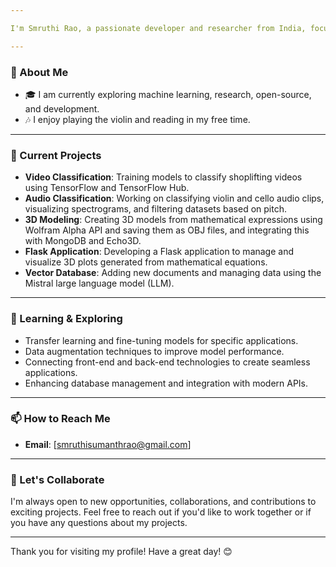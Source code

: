 ```yaml
---

I'm Smruthi Rao, a passionate developer and researcher from India, focused on creating innovative solutions through machine learning, deep learning, and open-source projects. I'm committed to contributing to the tech-ready workforce's diversity, inclusion, and equity.

---
```


### 🚀 About Me

- 🎓 I am currently exploring machine learning, research, open-source, and development.
- 🎶 I enjoy playing the violin and reading in my free time.

---

### 🔭 Current Projects

- **Video Classification**: Training models to classify shoplifting videos using TensorFlow and TensorFlow Hub.
- **Audio Classification**: Working on classifying violin and cello audio clips, visualizing spectrograms, and filtering datasets based on pitch.
- **3D Modeling**: Creating 3D models from mathematical expressions using Wolfram Alpha API and saving them as OBJ files, and integrating this with MongoDB and Echo3D.
- **Flask Application**: Developing a Flask application to manage and visualize 3D plots generated from mathematical equations.
- **Vector Database**: Adding new documents and managing data using the Mistral large language model (LLM).

---

### 🌱 Learning & Exploring

- Transfer learning and fine-tuning models for specific applications.
- Data augmentation techniques to improve model performance.
- Connecting front-end and back-end technologies to create seamless applications.
- Enhancing database management and integration with modern APIs.

---

### 📫 How to Reach Me

- **Email**: [smruthisumanthrao@gmail.com]

---

### 🤝 Let's Collaborate

I'm always open to new opportunities, collaborations, and contributions to exciting projects. Feel free to reach out if you'd like to work together or if you have any questions about my projects.

---


Thank you for visiting my profile! Have a great day! 😊
